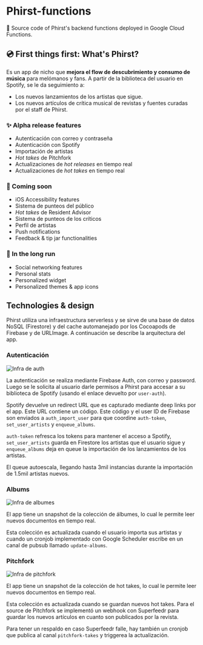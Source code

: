 # Phirst-functions
🥁 Source code of Phirst's backend functions deployed in Google Cloud Functions.

## 💿 First things first: What's Phirst? 
Es un app de nicho que **mejora el flow de descubrimiento y consumo de música** para melómanos y fans. A partir de la biblioteca del usuario en Spotify, se le da seguimiento a:
- Los nuevos lanzamientos de los artistas que sigue.
- Los nuevos artículos de crítica musical de revistas y fuentes curadas por el staff de Phirst.  

### ✨ Alpha release features
- Autenticación con correo y contraseña
- Autenticación con Spotify
- Importación de artistas
- *Hot takes* de Pitchfork
- Actualizaciones de *hot releases* en tiempo real
- Actualizaciones de *hot takes* en tiempo real

### 📅 Coming soon
- iOS Accessibility features 
- Sistema de punteos del público
- *Hot takes* de Resident Advisor
- Sistema de punteos de los críticos
- Perfil de artistas
- Push notifications
- Feedback & tip jar functionalities

### 🚀 In the long run
- Social networking features
- Personal stats
- Personalized widget
- Personalized themes & app icons

## Technologies & design
Phirst utiliza una infraestructura serverless y se sirve de una base de datos NoSQL (Firestore) y del cache automanejado por los Cocoapods de Firebase y de URLImage. A continuación se describe la arquitectura del app. 

### Autenticación
![Infra de auth](https://i.imgur.com/INdZNUY.png)

La autenticación se realiza mediante Firebase Auth, con correo y password. 
Luego se le solicita al usuario darle permisos a Phirst para accesar a su biblioteca de Spotify (usando el enlace devuelto por `user-auth`).

Spotify devuelve un redirect URL que es capturado mediante deep links por el app. Este URL contiene un código. Este código y el user ID de Firebase son enviados a ``auth_import_user`` para que coordine `auth-token`, `set_user_artists` y `enqueue_albums`. 

`auth-token` refresca los tokens para mantener el acceso a Spotify, `set_user_artists` guarda en Firestore los artistas que el usuario sigue y `enqueue_albums` deja en queue la importación de los lanzamientos de los artistas.

El queue autoescala, llegando hasta 3mil instancias durante la importación de 1.5mil artistas nuevos.  

### Albums
![Infra de albumes](https://i.imgur.com/fmxtKX7.png)

El app tiene un snapshot de la colección de álbumes, lo cual le permite leer nuevos documentos en tiempo real.

Esta colección es actualizada cuando el usuario importa sus artistas y cuando un cronjob implementado con Google Scheduler escribe en un canal de pubsub llamado `update-albums`.

### Pitchfork
![Infra de pitchfork](https://i.imgur.com/qRtRpiu.png)

El app tiene un snapshot de la colección de hot takes, lo cual le permite leer nuevos documentos en tiempo real.

Esta colección es actualizada cuando se guardan nuevos hot takes. Para el source de Pitchfork se implementó un webhook con Superfeedr para guardar los nuevos artículos en cuanto son publicados por la revista. 

Para tener un respaldo en caso Superfeedr falle, hay también un cronjob que publica al canal `pitchfork-takes` y triggerea la actualización.  
